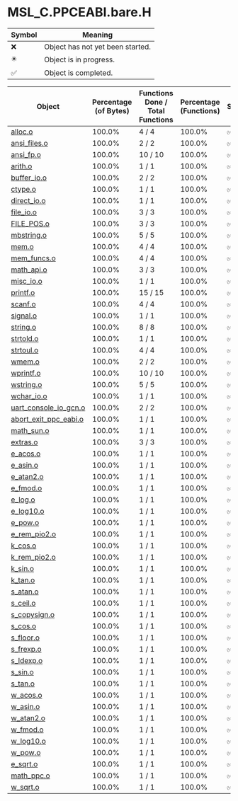 # MSL_C.PPCEABI.bare.H
| Symbol | Meaning 
| ------------- | ------------- 
| :x: | Object has not yet been started. 
| :eight_pointed_black_star: | Object is in progress. 
| :white_check_mark: | Object is completed. 


| Object | Percentage (of Bytes) | Functions Done / Total Functions | Percentage (Functions) | Status 
| ------------- | ------------- | ------------- | ------------- | ------------- 
| [alloc.o](https://github.com/shibbo/Petari/blob/master/docs/lib/MSL_C/MSL_C.PPCEABI.bare.H/alloc.md) | 100.0% | 4 / 4 | 100.0% | :white_check_mark: 
| [ansi_files.o](https://github.com/shibbo/Petari/blob/master/docs/lib/MSL_C/MSL_C.PPCEABI.bare.H/ansi_files.md) | 100.0% | 2 / 2 | 100.0% | :white_check_mark: 
| [ansi_fp.o](https://github.com/shibbo/Petari/blob/master/docs/lib/MSL_C/MSL_C.PPCEABI.bare.H/ansi_fp.md) | 100.0% | 10 / 10 | 100.0% | :white_check_mark: 
| [arith.o](https://github.com/shibbo/Petari/blob/master/docs/lib/MSL_C/MSL_C.PPCEABI.bare.H/arith.md) | 100.0% | 1 / 1 | 100.0% | :white_check_mark: 
| [buffer_io.o](https://github.com/shibbo/Petari/blob/master/docs/lib/MSL_C/MSL_C.PPCEABI.bare.H/buffer_io.md) | 100.0% | 2 / 2 | 100.0% | :white_check_mark: 
| [ctype.o](https://github.com/shibbo/Petari/blob/master/docs/lib/MSL_C/MSL_C.PPCEABI.bare.H/ctype.md) | 100.0% | 1 / 1 | 100.0% | :white_check_mark: 
| [direct_io.o](https://github.com/shibbo/Petari/blob/master/docs/lib/MSL_C/MSL_C.PPCEABI.bare.H/direct_io.md) | 100.0% | 1 / 1 | 100.0% | :white_check_mark: 
| [file_io.o](https://github.com/shibbo/Petari/blob/master/docs/lib/MSL_C/MSL_C.PPCEABI.bare.H/file_io.md) | 100.0% | 3 / 3 | 100.0% | :white_check_mark: 
| [FILE_POS.o](https://github.com/shibbo/Petari/blob/master/docs/lib/MSL_C/MSL_C.PPCEABI.bare.H/FILE_POS.md) | 100.0% | 3 / 3 | 100.0% | :white_check_mark: 
| [mbstring.o](https://github.com/shibbo/Petari/blob/master/docs/lib/MSL_C/MSL_C.PPCEABI.bare.H/mbstring.md) | 100.0% | 5 / 5 | 100.0% | :white_check_mark: 
| [mem.o](https://github.com/shibbo/Petari/blob/master/docs/lib/MSL_C/MSL_C.PPCEABI.bare.H/mem.md) | 100.0% | 4 / 4 | 100.0% | :white_check_mark: 
| [mem_funcs.o](https://github.com/shibbo/Petari/blob/master/docs/lib/MSL_C/MSL_C.PPCEABI.bare.H/mem_funcs.md) | 100.0% | 4 / 4 | 100.0% | :white_check_mark: 
| [math_api.o](https://github.com/shibbo/Petari/blob/master/docs/lib/MSL_C/MSL_C.PPCEABI.bare.H/math_api.md) | 100.0% | 3 / 3 | 100.0% | :white_check_mark: 
| [misc_io.o](https://github.com/shibbo/Petari/blob/master/docs/lib/MSL_C/MSL_C.PPCEABI.bare.H/misc_io.md) | 100.0% | 1 / 1 | 100.0% | :white_check_mark: 
| [printf.o](https://github.com/shibbo/Petari/blob/master/docs/lib/MSL_C/MSL_C.PPCEABI.bare.H/printf.md) | 100.0% | 15 / 15 | 100.0% | :white_check_mark: 
| [scanf.o](https://github.com/shibbo/Petari/blob/master/docs/lib/MSL_C/MSL_C.PPCEABI.bare.H/scanf.md) | 100.0% | 4 / 4 | 100.0% | :white_check_mark: 
| [signal.o](https://github.com/shibbo/Petari/blob/master/docs/lib/MSL_C/MSL_C.PPCEABI.bare.H/signal.md) | 100.0% | 1 / 1 | 100.0% | :white_check_mark: 
| [string.o](https://github.com/shibbo/Petari/blob/master/docs/lib/MSL_C/MSL_C.PPCEABI.bare.H/string.md) | 100.0% | 8 / 8 | 100.0% | :white_check_mark: 
| [strtold.o](https://github.com/shibbo/Petari/blob/master/docs/lib/MSL_C/MSL_C.PPCEABI.bare.H/strtold.md) | 100.0% | 1 / 1 | 100.0% | :white_check_mark: 
| [strtoul.o](https://github.com/shibbo/Petari/blob/master/docs/lib/MSL_C/MSL_C.PPCEABI.bare.H/strtoul.md) | 100.0% | 4 / 4 | 100.0% | :white_check_mark: 
| [wmem.o](https://github.com/shibbo/Petari/blob/master/docs/lib/MSL_C/MSL_C.PPCEABI.bare.H/wmem.md) | 100.0% | 2 / 2 | 100.0% | :white_check_mark: 
| [wprintf.o](https://github.com/shibbo/Petari/blob/master/docs/lib/MSL_C/MSL_C.PPCEABI.bare.H/wprintf.md) | 100.0% | 10 / 10 | 100.0% | :white_check_mark: 
| [wstring.o](https://github.com/shibbo/Petari/blob/master/docs/lib/MSL_C/MSL_C.PPCEABI.bare.H/wstring.md) | 100.0% | 5 / 5 | 100.0% | :white_check_mark: 
| [wchar_io.o](https://github.com/shibbo/Petari/blob/master/docs/lib/MSL_C/MSL_C.PPCEABI.bare.H/wchar_io.md) | 100.0% | 1 / 1 | 100.0% | :white_check_mark: 
| [uart_console_io_gcn.o](https://github.com/shibbo/Petari/blob/master/docs/lib/MSL_C/MSL_C.PPCEABI.bare.H/uart_console_io_gcn.md) | 100.0% | 2 / 2 | 100.0% | :white_check_mark: 
| [abort_exit_ppc_eabi.o](https://github.com/shibbo/Petari/blob/master/docs/lib/MSL_C/MSL_C.PPCEABI.bare.H/abort_exit_ppc_eabi.md) | 100.0% | 1 / 1 | 100.0% | :white_check_mark: 
| [math_sun.o](https://github.com/shibbo/Petari/blob/master/docs/lib/MSL_C/MSL_C.PPCEABI.bare.H/math_sun.md) | 100.0% | 1 / 1 | 100.0% | :white_check_mark: 
| [extras.o](https://github.com/shibbo/Petari/blob/master/docs/lib/MSL_C/MSL_C.PPCEABI.bare.H/extras.md) | 100.0% | 3 / 3 | 100.0% | :white_check_mark: 
| [e_acos.o](https://github.com/shibbo/Petari/blob/master/docs/lib/MSL_C/MSL_C.PPCEABI.bare.H/e_acos.md) | 100.0% | 1 / 1 | 100.0% | :white_check_mark: 
| [e_asin.o](https://github.com/shibbo/Petari/blob/master/docs/lib/MSL_C/MSL_C.PPCEABI.bare.H/e_asin.md) | 100.0% | 1 / 1 | 100.0% | :white_check_mark: 
| [e_atan2.o](https://github.com/shibbo/Petari/blob/master/docs/lib/MSL_C/MSL_C.PPCEABI.bare.H/e_atan2.md) | 100.0% | 1 / 1 | 100.0% | :white_check_mark: 
| [e_fmod.o](https://github.com/shibbo/Petari/blob/master/docs/lib/MSL_C/MSL_C.PPCEABI.bare.H/e_fmod.md) | 100.0% | 1 / 1 | 100.0% | :white_check_mark: 
| [e_log.o](https://github.com/shibbo/Petari/blob/master/docs/lib/MSL_C/MSL_C.PPCEABI.bare.H/e_log.md) | 100.0% | 1 / 1 | 100.0% | :white_check_mark: 
| [e_log10.o](https://github.com/shibbo/Petari/blob/master/docs/lib/MSL_C/MSL_C.PPCEABI.bare.H/e_log10.md) | 100.0% | 1 / 1 | 100.0% | :white_check_mark: 
| [e_pow.o](https://github.com/shibbo/Petari/blob/master/docs/lib/MSL_C/MSL_C.PPCEABI.bare.H/e_pow.md) | 100.0% | 1 / 1 | 100.0% | :white_check_mark: 
| [e_rem_pio2.o](https://github.com/shibbo/Petari/blob/master/docs/lib/MSL_C/MSL_C.PPCEABI.bare.H/e_rem_pio2.md) | 100.0% | 1 / 1 | 100.0% | :white_check_mark: 
| [k_cos.o](https://github.com/shibbo/Petari/blob/master/docs/lib/MSL_C/MSL_C.PPCEABI.bare.H/k_cos.md) | 100.0% | 1 / 1 | 100.0% | :white_check_mark: 
| [k_rem_pio2.o](https://github.com/shibbo/Petari/blob/master/docs/lib/MSL_C/MSL_C.PPCEABI.bare.H/k_rem_pio2.md) | 100.0% | 1 / 1 | 100.0% | :white_check_mark: 
| [k_sin.o](https://github.com/shibbo/Petari/blob/master/docs/lib/MSL_C/MSL_C.PPCEABI.bare.H/k_sin.md) | 100.0% | 1 / 1 | 100.0% | :white_check_mark: 
| [k_tan.o](https://github.com/shibbo/Petari/blob/master/docs/lib/MSL_C/MSL_C.PPCEABI.bare.H/k_tan.md) | 100.0% | 1 / 1 | 100.0% | :white_check_mark: 
| [s_atan.o](https://github.com/shibbo/Petari/blob/master/docs/lib/MSL_C/MSL_C.PPCEABI.bare.H/s_atan.md) | 100.0% | 1 / 1 | 100.0% | :white_check_mark: 
| [s_ceil.o](https://github.com/shibbo/Petari/blob/master/docs/lib/MSL_C/MSL_C.PPCEABI.bare.H/s_ceil.md) | 100.0% | 1 / 1 | 100.0% | :white_check_mark: 
| [s_copysign.o](https://github.com/shibbo/Petari/blob/master/docs/lib/MSL_C/MSL_C.PPCEABI.bare.H/s_copysign.md) | 100.0% | 1 / 1 | 100.0% | :white_check_mark: 
| [s_cos.o](https://github.com/shibbo/Petari/blob/master/docs/lib/MSL_C/MSL_C.PPCEABI.bare.H/s_cos.md) | 100.0% | 1 / 1 | 100.0% | :white_check_mark: 
| [s_floor.o](https://github.com/shibbo/Petari/blob/master/docs/lib/MSL_C/MSL_C.PPCEABI.bare.H/s_floor.md) | 100.0% | 1 / 1 | 100.0% | :white_check_mark: 
| [s_frexp.o](https://github.com/shibbo/Petari/blob/master/docs/lib/MSL_C/MSL_C.PPCEABI.bare.H/s_frexp.md) | 100.0% | 1 / 1 | 100.0% | :white_check_mark: 
| [s_ldexp.o](https://github.com/shibbo/Petari/blob/master/docs/lib/MSL_C/MSL_C.PPCEABI.bare.H/s_ldexp.md) | 100.0% | 1 / 1 | 100.0% | :white_check_mark: 
| [s_sin.o](https://github.com/shibbo/Petari/blob/master/docs/lib/MSL_C/MSL_C.PPCEABI.bare.H/s_sin.md) | 100.0% | 1 / 1 | 100.0% | :white_check_mark: 
| [s_tan.o](https://github.com/shibbo/Petari/blob/master/docs/lib/MSL_C/MSL_C.PPCEABI.bare.H/s_tan.md) | 100.0% | 1 / 1 | 100.0% | :white_check_mark: 
| [w_acos.o](https://github.com/shibbo/Petari/blob/master/docs/lib/MSL_C/MSL_C.PPCEABI.bare.H/w_acos.md) | 100.0% | 1 / 1 | 100.0% | :white_check_mark: 
| [w_asin.o](https://github.com/shibbo/Petari/blob/master/docs/lib/MSL_C/MSL_C.PPCEABI.bare.H/w_asin.md) | 100.0% | 1 / 1 | 100.0% | :white_check_mark: 
| [w_atan2.o](https://github.com/shibbo/Petari/blob/master/docs/lib/MSL_C/MSL_C.PPCEABI.bare.H/w_atan2.md) | 100.0% | 1 / 1 | 100.0% | :white_check_mark: 
| [w_fmod.o](https://github.com/shibbo/Petari/blob/master/docs/lib/MSL_C/MSL_C.PPCEABI.bare.H/w_fmod.md) | 100.0% | 1 / 1 | 100.0% | :white_check_mark: 
| [w_log10.o](https://github.com/shibbo/Petari/blob/master/docs/lib/MSL_C/MSL_C.PPCEABI.bare.H/w_log10.md) | 100.0% | 1 / 1 | 100.0% | :white_check_mark: 
| [w_pow.o](https://github.com/shibbo/Petari/blob/master/docs/lib/MSL_C/MSL_C.PPCEABI.bare.H/w_pow.md) | 100.0% | 1 / 1 | 100.0% | :white_check_mark: 
| [e_sqrt.o](https://github.com/shibbo/Petari/blob/master/docs/lib/MSL_C/MSL_C.PPCEABI.bare.H/e_sqrt.md) | 100.0% | 1 / 1 | 100.0% | :white_check_mark: 
| [math_ppc.o](https://github.com/shibbo/Petari/blob/master/docs/lib/MSL_C/MSL_C.PPCEABI.bare.H/math_ppc.md) | 100.0% | 1 / 1 | 100.0% | :white_check_mark: 
| [w_sqrt.o](https://github.com/shibbo/Petari/blob/master/docs/lib/MSL_C/MSL_C.PPCEABI.bare.H/w_sqrt.md) | 100.0% | 1 / 1 | 100.0% | :white_check_mark: 
